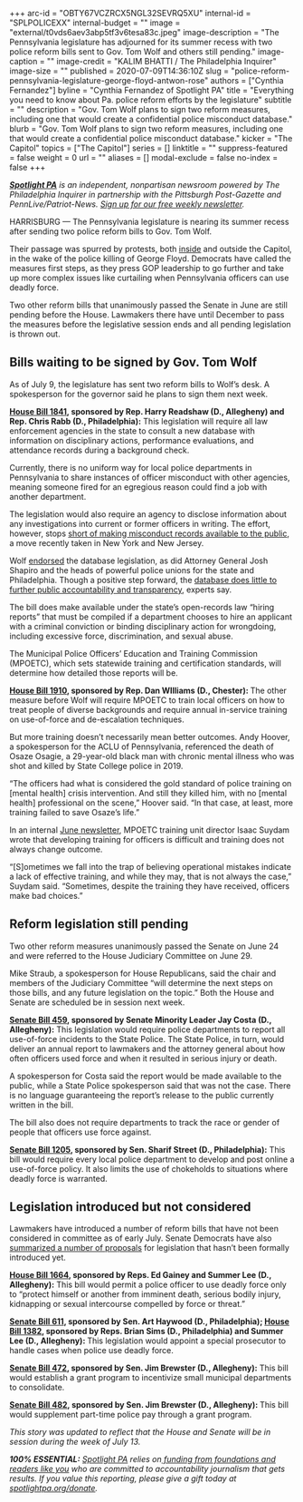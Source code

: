 +++
arc-id = "OBTY67VCZRCX5NGL32SEVRQ5XU"
internal-id = "SPLPOLICEXX"
internal-budget = ""
image = "external/t0vds6aev3abp5tf3v6tesa83c.jpeg"
image-description = "The Pennsylvania legislature has adjourned for its summer recess with two police reform bills sent to Gov. Tom Wolf and others still pending."
image-caption = ""
image-credit = "KALIM BHATTI / The Philadelphia Inquirer"
image-size = ""
published = 2020-07-09T14:36:10Z
slug = "police-reform-pennsylvania-legislature-george-floyd-antwon-rose"
authors = ["Cynthia Fernandez"]
byline = "Cynthia Fernandez of Spotlight PA"
title = "Everything you need to know about Pa. police reform efforts by the legislature"
subtitle = ""
description = "Gov. Tom Wolf plans to sign two reform measures, including one that would create a confidential police misconduct database."
blurb = "Gov. Tom Wolf plans to sign two reform measures, including one that would create a confidential police misconduct database."
kicker = "The Capitol"
topics = ["The Capitol"]
series = []
linktitle = ""
suppress-featured = false
weight = 0
url = ""
aliases = []
modal-exclude = false
no-index = false
+++

<a href="https://www.spotlightpa.org/"><i><b>Spotlight PA</b></i></a><i> is an independent, nonpartisan newsroom powered by The Philadelphia Inquirer in partnership with the Pittsburgh Post-Gazette and PennLive/Patriot-News. </i><a href="https://www.spotlightpa.org/newsletters"><i>Sign up for our free weekly newsletter</i></a><i>.</i>

HARRISBURG — The Pennsylvania legislature is nearing its summer recess after sending two police reform bills to Gov. Tom Wolf.

Their passage was spurred by protests, both <a href="https://www.spotlightpa.org/news/2020/06/pennsylvania-george-floyd-protests-democrats-block-house-demand-action/" target=_blank>inside</a> and outside the Capitol, in the wake of the police killing of George Floyd. Democrats have called the measures first steps, as they press GOP leadership to go further and take up more complex issues like curtailing when Pennsylvania officers can use deadly force.

Two other reform bills that unanimously passed the Senate in June are still pending before the House. Lawmakers there have until December to pass the measures before the legislative session ends and all pending legislation is thrown out.

## Bills waiting to be signed by Gov. Tom Wolf

As of July 9, the legislature has sent two reform bills to Wolf’s desk. A spokesperson for the governor said he plans to sign them next week.

<a href="https://www.legis.state.pa.us/cfdocs/billInfo/billInfo.cfm?sYear=2019&sInd=0&body=H&type=B&bn=1841"><b>House Bill 1841</b></a><b>, sponsored by Rep. Harry Readshaw (D., Allegheny) and Rep. Chris Rabb (D., Philadelphia):</b> This legislation will require all law enforcement agencies in the state to consult a new database with information on disciplinary actions, performance evaluations, and attendance records during a background check.

Currently, there is no uniform way for local police departments in Pennsylvania to share instances of officer misconduct with other agencies, meaning someone fired for an egregious reason could find a job with another department.

The legislation would also require an agency to disclose information about any investigations into current or former officers in writing. The effort, however, stops <a href="https://www.spotlightpa.org/news/2020/06/pennsylvania-police-misconduct-database-george-floyd/" target=_blank>short of making misconduct records available to the public</a>, a move recently taken in New York and New Jersey.

Wolf <a href="https://www.spotlightpa.org/news/2020/06/pennsylvania-state-police-watchdog-tom-wolf-reform-george-floyd/">endorsed</a> the database legislation, as did Attorney General Josh Shapiro and the heads of powerful police unions for the state and Philadelphia. Though a positive step forward, the <a href="https://www.spotlightpa.org/news/2020/06/antwon-rose-pennsylvania-police-misconduct-database/" target=_blank>database does little to further public accountability and transparency</a>, experts say.

The bill does make available under the state’s open-records law “hiring reports” that must be compiled if a department chooses to hire an applicant with a criminal conviction or binding disciplinary action for wrongdoing, including excessive force, discrimination, and sexual abuse.

The Municipal Police Officers’ Education and Training Commission (MPOETC), which sets statewide training and certification standards, will determine how detailed those reports will be.

<a href="https://www.legis.state.pa.us/cfdocs/billinfo/billinfo.cfm?syear=2019&sind=0&body=H&type=B&bn=1910"><b>House Bill 1910</b></a><b>, sponsored by Rep. Dan WIlliams (D., Chester): </b>The other measure before Wolf will require MPOETC to train local officers on how to treat people of diverse backgrounds and require annual in-service training on use-of-force and de-escalation techniques.

But more training doesn’t necessarily mean better outcomes. Andy Hoover, a spokesperson for the ACLU of Pennsylvania, referenced the death of Osaze Osagie, a 29-year-old black man with chronic mental illness who was shot and killed by State College police in 2019.

“The officers had what is considered the gold standard of police training on [mental health] crisis intervention. And still they killed him, with no [mental health] professional on the scene,” Hoover said. “In that case, at least, more training failed to save Osaze’s life.”

In an internal <a href="https://mpoetc.psp.pa.gov/MPOETC%20Newsletters/MPOETC_Newsletter_2020_06.pdf">June newsletter</a>, MPOETC training unit director Isaac Suydam wrote that developing training for officers is difficult and training does not always change outcome.

“[S]ometimes we fall into the trap of believing operational mistakes indicate a lack of effective training, and while they may, that is not always the case,” Suydam said. “Sometimes, despite the training they have received, officers make bad choices.”

## Reform legislation still pending

Two other reform measures unanimously passed the Senate on June 24 and were referred to the House Judiciary Committee on June 29.

Mike Straub, a spokesperson for House Republicans, said the chair and members of the Judiciary Committee “will determine the next steps on those bills, and any future legislation on the topic.” Both the House and Senate are scheduled be in session next week. 

<a href="https://www.legis.state.pa.us/cfdocs/billinfo/BillInfo.cfm?syear=2019&sind=0&body=S&type=B&bn=459"><b>Senate Bill 459</b></a><b>, sponsored by Senate Minority Leader Jay Costa (D., Allegheny):</b> This legislation would require police departments to report all use-of-force incidents to the State Police. The State Police, in turn, would deliver an annual report to lawmakers and the attorney general about how often officers used force and when it resulted in serious injury or death.

A spokesperson for Costa said the report would be made available to the public, while a State Police spokesperson said that was not the case. There is no language guaranteeing the report’s release to the public currently written in the bill.

The bill also does not require departments to track the race or gender of people that officers use force against.

<a href="https://www.legis.state.pa.us/cfdocs/billinfo/billinfo.cfm?syear=2019&sind=0&body=S&type=B&bn=1205"><b>Senate Bill 1205</b></a><b>, sponsored by Sen. Sharif Street (D., Philadelphia):</b> This bill would require every local police department to develop and post online a use-of-force policy. It also limits the use of chokeholds to situations where deadly force is warranted.

## Legislation introduced but not considered

Lawmakers have introduced a number of reform bills that have not been considered in committee as of early July. Senate Democrats have also <a href="https://www.pasenate.com/reform/" target=_blank>summarized a number of proposals</a> for legislation that hasn’t been formally introduced yet. 

<a href="https://www.legis.state.pa.us/cfdocs/billinfo/billinfo.cfm?syear=2019&sind=0&body=H&type=B&bn=1664" target=_blank><b>House Bill 1664</b></a><b>, sponsored by Reps. Ed Gainey and Summer Lee (D., Allegheny):</b> This bill would permit a police officer to use deadly force only to “protect himself or another from imminent death, serious bodily injury, kidnapping or sexual intercourse compelled by force or threat.”

<a href="https://www.legis.state.pa.us//cfdocs/Legis/CSM/showMemoPublic.cfm?chamber=S&SPick=20190&cosponId=27013" target=_blank><b>Senate Bill 611</b></a><b>, sponsored by Sen. Art Haywood (D., Philadelphia); </b><a href="https://www.legis.state.pa.us/cfdocs/billinfo/billinfo.cfm?syear=2019&sind=0&body=H&type=B&bn=1382" target=_blank><b>House Bill 1382</b></a><b>, sponsored by Reps. Brian Sims (D., Philadelphia) and Summer Lee (D., Allegheny): </b>This legislation would appoint a special prosecutor to handle cases when police use deadly force. 

<a href="https://www.legis.state.pa.us/cfdocs/billInfo/BillInfo.cfm?syear=2019&sind=0&body=S&type=B&bn=472" target=_blank><b>Senate Bill 472</b></a><b>, sponsored by Sen. Jim Brewster (D., Allegheny):</b> This bill would establish a grant program to incentivize small municipal departments to consolidate. 

<a href="https://www.legis.state.pa.us/cfdocs/billInfo/billInfo.cfm?sYear=2019&sInd=0&body=S&type=B&bn=0482" target=_blank><b>Senate Bill 482</b></a><b>, sponsored by Sen. Jim Brewster (D., Allegheny): </b>This bill would supplement part-time police pay through a grant program. 

<i>This story was updated to reflect that the House and Senate will be in session during the week of July 13. </i>

<i><b>100% ESSENTIAL:</b></i> <a href="https://www.spotlightpa.org/"><i>Spotlight PA</i></a><i> relies on</i><a href="https://www.spotlightpa.org/support"><i> funding from foundations and readers like you</i></a><i> who are committed to accountability journalism that gets results. If you value this reporting, please give a gift today at </i><a href="http://spotlightpa.org/donate"><i>spotlightpa.org/donate</i></a><i>.</i>
